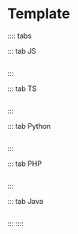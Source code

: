 # Template 

:::: tabs

::: tab JS
```js


```
:::

::: tab TS
```ts

```
:::

::: tab Python
```py


```
:::

::: tab PHP
```php

```
:::

::: tab Java
```java

```
:::
::::